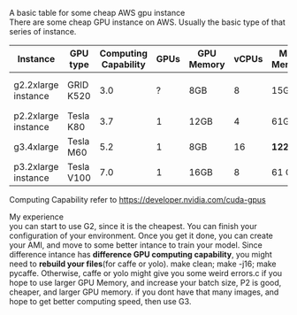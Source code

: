 A basic table for some cheap AWS gpu instance <br>
There are some cheap GPU instance on AWS. Usually the basic type of that series of instance.<br>



| Instance | GPU type |	Computing Capability | GPUs	| GPU Memory	| vCPUs	| Main Memory	| Storage | Storage Statistics | spot price |
| ------------- | ------------- |	------------- | -------------	|------------- |-------------	| -------------	| ------------- | -------------| ------------- |
|g2.2xlarge instance |	GRID  K520| 3.0| ? |8GB| 8|15GB | SSD	 | 61GB SSD storage |~0.27$/h|
|p2.2xlarge instance |Tesla K80|3.7| 1 | 12GB |4| 61GB| EBS | High | ~0.3$/h|
|g3.4xlarge | Tesla M60| 5.2 |	1 | 8GB| 16	| **122GB**| EBS |3.5 Gbps | ~0.4$/h|
|p3.2xlarge instance | Tesla V100|7.0| 1| 16GB | 8 | 61 GB | EBS |1.5Gbps | ~1-1.5$/h|


Computing Capability refer to https://developer.nvidia.com/cuda-gpus<br>

 
My experience <br>
you can start to use G2, since it is the cheapest. You can finish your configuration of your environment. Once you get it done, you can create your AMI, and move to some better intance to train your model.  Since difference intance has **difference GPU computing capability**, you might need to **rebuild your files**(for caffe or yolo). make clean; make -j16; make pycaffe.  Otherwise, caffe or yolo might give you some weird errors.c
if you hope to use larger GPU Memory, and increase your batch size, P2 is good, cheaper, and larger GPU memory.
if you dont have that many images, and hope to get better computing speed, then use G3.
